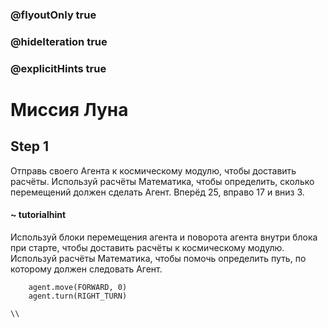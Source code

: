 ### @flyoutOnly true
### @hideIteration true
### @explicitHints true

# Миссия Луна

## Step 1
Отправь своего Агента к космическому модулю, чтобы доставить расчёты. Используй расчёты Математика, чтобы определить, сколько перемещений должен сделать Агент. Вперёд 25, вправо 17 и вниз 3.

#### ~ tutorialhint
Используй блоки перемещения агента и поворота агента внутри блока при старте, чтобы доставить расчёты к космическому модулю. Используй расчёты Математика, чтобы помочь определить путь, по которому должен следовать Агент.


```ghost
    agent.move(FORWARD, 0)
    agent.turn(RIGHT_TURN)
```
```template
\\
```
```package
```
